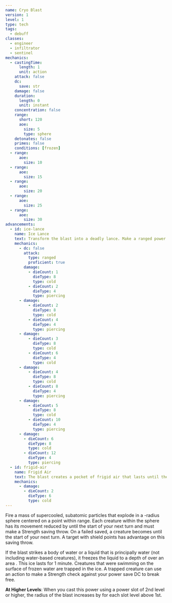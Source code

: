 ```yaml
---
name: Cryo Blast
version: 1
level: 1
type: tech
tags:
  - debuff
classes:
  - engineer
  - infiltrator
  - sentinel
mechanics:
  - castingTime:
      length: 1
      unit: action
    attack: false
    dc:
      save: str
    damage: false
    duration:
      length: 0
      unit: instant
    concentration: false
    range:
      short: 120
      aoe:
        size: 5
        type: sphere
    detonates: false
    primes: false
    conditions: [frozen]
  - range:
      aoe:
        size: 10
  - range:
      aoe:
        size: 15
  - range:
      aoe:
        size: 20
  - range:
      aoe:
        size: 25
  - range:
      aoe:
        size: 30
advancements:
  - id: ice-lance
    name: Ice Lance
    text: Transform the blast into a deadly lance. Make a ranged power attack dealing 1d8 cold and 2d4 piercing damage. It deals an additional 1d8 and 2d4 for each slot level above the 1st.
    mechanics:
      - dc: false
        attack:
          type: ranged
          proficient: true
        damage:
          - dieCount: 1
            dieType: 8
            type: cold
          - dieCount: 2
            dieType: 4
            type: piercing
      - damage:
          - dieCount: 2
            dieType: 8
            type: cold
          - dieCount: 4
            dieType: 4
            type: piercing
      - damage:
          - dieCount: 3
            dieType: 8
            type: cold
          - dieCount: 6
            dieType: 4
            type: cold
      - damage:
          - dieCount: 4
            dieType: 8
            type: cold
          - dieCount: 8
            dieType: 4
            type: piercing
      - damage:
          - dieCount: 5
            dieType: 8
            type: cold
          - dieCount: 10
            dieType: 4
            type: piercing
      - damage:
        - dieCount: 6
          dieType: 8
          type: cold
        - dieCount: 12
          dieType: 4
          type: piercing
  - id: frigid-air
    name: Frigid Air
    text: The blast creates a pocket of frigid air that lasts until the end of your next turn. Each creature that enters the frozen space for the first time on a turn or ends its turn there becomes primed cold until the end of its next turn and takes 2d6 cold damage.
    mechanics:
      - damage:
        - dieCount: 2
          dieType: 6
          type: cold
---
```

Fire a mass of supercooled, subatomic particles that explode in a <me-distance length="5" adj />-radius sphere centered on a point within
range. Each creature within the sphere has its movement reduced by <me-distance length="10"/> until the start of your next turn and must make a
Strength saving throw. On a failed saved, a creature becomes <me-condition id="frozen"/> until the start of your next turn.
A target with shield points has advantage on this saving throw.

If the blast strikes a body of water or a liquid that is principally water (not including water-based creatures), it
freezes the liquid to a depth of <me-distance length="6" tiny/> over an area <me-distance length="30"/>. This ice lasts for 1 minute. Creatures that were
swimming on the surface of frozen water are trapped in the ice. A trapped creature can use an action to make a Strength
check against your power save DC to break free.

__At Higher Levels__: When you cast this power using a power slot of 2nd level or higher, the radius of the blast increases
by <me-distance length="5"/> for each slot level above 1st.
